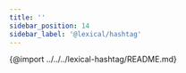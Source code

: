 ```yaml
---
title: ''
sidebar_position: 14
sidebar_label: '@lexical/hashtag'
---
```


{@import ../../../lexical-hashtag/README.md}
